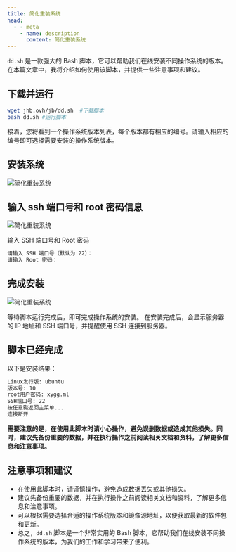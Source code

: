 ```yaml
---
title: 简化重装系统
head:
  - - meta
    - name: description
      content: 简化重装系统
---
```


`dd.sh` 是一款强大的 Bash 脚本，它可以帮助我们在线安装不同操作系统的版本。在本篇文章中，我将介绍如何使用该脚本，并提供一些注意事项和建议。

## 下载并运行

```sh
wget jhb.ovh/jb/dd.sh  #下载脚本
bash dd.sh #运行脚本
```

接着，您将看到一个操作系统版本列表，每个版本都有相应的编号。请输入相应的编号即可选择需要安装的操作系统版本。

## 安装系统

![简化重装系统](https://i.theojs.cn/docs/202309032043844.png)

## 输入 ssh 端口号和 root 密码信息

![简化重装系统](https://i.theojs.cn/docs/202309032044215.png)

输入 SSH 端口号和 Root 密码

```sh
请输入 SSH 端口号（默认为 22）：
请输入 Root 密码：
```

## 完成安装

![简化重装系统](https://i.theojs.cn/docs/202309032047391.png)

等待脚本运行完成后，即可完成操作系统的安装。
在安装完成后，会显示服务器的 IP 地址和 SSH 端口号，并提醒使用 SSH 连接到服务器。

## 脚本已经完成

以下是安装结果：

```sh
Linux发行版: ubuntu
版本号: 10
root用户密码: xygg.ml
SSH端口号: 22
按任意键返回主菜单...
连接断开
```

**需要注意的是，在使用此脚本时请小心操作，避免误删数据或造成其他损失。同时，建议先备份重要的数据，并在执行操作之前阅读相关文档和资料，了解更多信息和注意事项。**

## 注意事项和建议

- 在使用此脚本时，请谨慎操作，避免造成数据丢失或其他损失。
- 建议先备份重要的数据，并在执行操作之前阅读相关文档和资料，了解更多信息和注意事项。
- 可以根据需要选择合适的操作系统版本和镜像源地址，以便获取最新的软件包和更新。
- 总之，`dd.sh` 脚本是一个非常实用的 Bash 脚本，它帮助我们在线安装不同操作系统的版本，为我们的工作和学习带来了便利。

